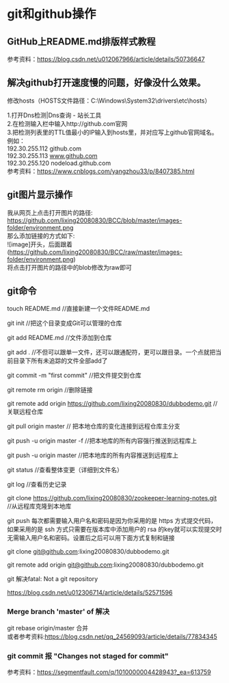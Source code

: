 # git和github操作

GitHub上README.md排版样式教程
-----
参考资料：https://blog.csdn.net/u012067966/article/details/50736647<br>

解决github打开速度慢的问题，好像没什么效果。
------
修改hosts（HOSTS文件路径：C:\Windows\System32\drivers\etc\hosts）<br>

1.打开Dns检测|Dns查询 - 站长工具<br>
2.在检测输入栏中输入http://github.com官网<br>
3.把检测列表里的TTL值最小的IP输入到hosts里，并对应写上github官网域名。<br>
例如：<br>
192.30.255.112 github.com<br>
192.30.255.113 www.github.com<br>
192.30.255.120 nodeload.github.com<br>
参考资料：https://www.cnblogs.com/yangzhou33/p/8407385.html<br>

git图片显示操作
------
我从网页上点击打开图片的路径:<br>
https://github.com/lixing20080830/BCC/blob/master/images-folder/environment.png<br>
那么添加链接的方式如下:<br>
![image]开头，后面跟着(https://github.com/lixing20080830/BCC/raw/master/images-folder/environment.png)<br>
将点击打开图片的路径中的blob修改为raw即可<br>

git命令
------
touch README.md //直接新建一个文件README.md

git init //把这个目录变成Git可以管理的仓库<br>

git add README.md //文件添加到仓库<br>

git add . //不但可以跟单一文件，还可以跟通配符，更可以跟目录。一个点就把当前目录下所有未追踪的文件全部add了<br>

git commit -m "first commit" //把文件提交到仓库<br>

git remote rm origin //删除链接<br>

git remote add origin https://github.com/lixing20080830/dubbodemo.git  //关联远程仓库<br>

git pull origin master // 把本地仓库的变化连接到远程仓库主分支<br>
 
git push -u origin master -f //把本地库的所有内容强行推送到远程库上<br>

git push -u origin master //把本地库的所有内容推送到远程库上<br>

git status //查看整体变更（详细到文件名）<br>

git log //查看历史记录<br>

git clone https://github.com/lixing20080830/zookeeper-learning-notes.git  //从远程库克隆到本地库<br>

git push 每次都需要输入用户名和密码是因为你采用的是 https 方式提交代码，如果采用的是 ssh 方式只需要在版本库中添加用户的
rsa 的key就可以实现提交时无需输入用户名和密码。设置后之后可以用下面方式复制和链接<br>
 
git clone git@github.com:lixing20080830/dubbodemo.git<br>

git remote add origin git@github.com:lixing20080830/dubbodemo.git<br>
 
git 解决fatal: Not a git repository<br>
 
https://blog.csdn.net/u012306714/article/details/52571596<br>

### Merge branch 'master' of 解决

git rebase origin/master 合并<br>
或者参考资料:https://blog.csdn.net/qq_24569093/article/details/77834345<br>

### git commit 报 "Changes not staged for commit"<br>
参考资料：https://segmentfault.com/q/1010000004428943?_ea=613759<br>
